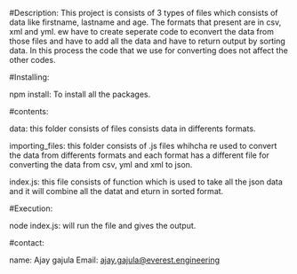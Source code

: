 #Description: This project is consists of 3 types of files which consists of data like firstname, lastname and age. The formats that present are in csv, xml and yml. ew have to create seperate code to econvert the data from those files and have to add all the data and have to return output by sorting data. In this process the code that we use for converting does not affect the other codes. 

#Installing:

npm install: To install all the packages.

#contents:

data: this folder consists of files consists data in differents formats.

importing_files: this folder consists of .js files whihcha re used to convert the data from differents formats and each format has a different file for converting the data from csv, yml and xml to json.

index.js: this file consists of function which is used to take all the json data and it will combine all the datat and eturn in sorted format.

#Execution: 

node index.js: will run the file and gives the output.


#contact: 

name: Ajay gajula 
Email: ajay.gajula@everest.engineering
